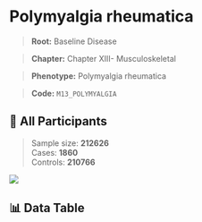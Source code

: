 # Polymyalgia rheumatica

> **Root:** Baseline Disease  

> **Chapter:** Chapter XIII- Musculoskeletal  

> **Phenotype:** Polymyalgia rheumatica  

> **Code:** `M13_POLYMYALGIA`

## 🧪 All Participants  
> Sample size: **212626**  
> Cases: **1860**  
> Controls: **210766**
<img src="/Sensitive/Figures/ALL/Incidence/M13_POLYMYALGIA.png"/>

## 📊 Data Table
<CsvTableMRF src="/Sensitive/Data/ALL/Incidence/COX_M13_POLYMYALGIA.csv"/>

